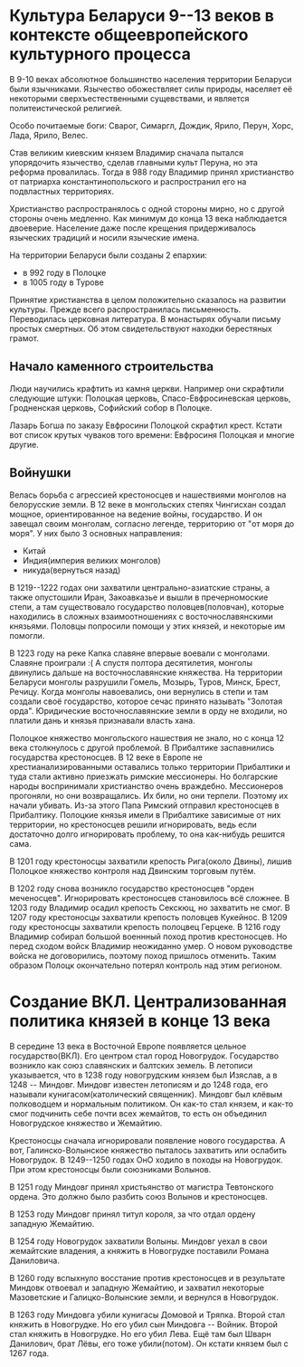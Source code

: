 # Культура Беларуси 9--13 веков в контексте общеевропейского культурного процесса
В 9-10 веках абсолютное большинство населения территории Беларуси были
язычниками. Язычество обожествляет силы природы, населяет её некоторыми
сверхъестественными сущевствами, и является политеистической религией.

Особо почитаемые боги:
Сварог, Симаргл, Дождик, Ярило, Перун, Хорс, Лада, Ярило, Велес.

Став великим киевским князем Владимир сначала пытался упорядочить
язычество, сделав главными культ Перуна, но эта реформа провалилась.
Тогда в 988 году Владимир принял христианство от патриарха
константинопольского и распространил его на подвластных территориях.

Христианство распространялось с одной стороны мирно, но с другой стороны
очень медленно. Как минимум до конца 13 века наблюдается двоеверие.
Население даже после крещения придерживалось языческих традиций и носили
языческие имена.

На территории Беларуси были созданы 2 епархии:
  * в 992 году в Полоцке
  * в 1005 году в Турове

Принятие христианства в целом положительно сказалось на развитии
культуры. Прежде всего распространилась письменность.
Переводилась церковная литература. В монастырях обучали письму простых
смертных. Об этом свидетельствуют находки берестяных грамот.

## Начало каменного строительства
Люди научились крафтить из камня церкви.
Например они скрафтили следующие штуки: Полоцкая церковь,
Спасо-Евфросиневская церковь, Гродненская церковь, Софийский собор в
Полоцке.

Лазарь Богша по заказу Евфросини Полоцкой скрафтил крест.
Кстати вот список крутых чуваков того времени: Евфросиня Полоцкая и многие другие.

## Войнушки
Велась борьба с агрессией крестоносцев и нашествиями монголов на
белорусские земли. В 12 веке в монгольских степях Чингисхан создал
мощное, ориентированное на ведение войны, государство.
И он завещал своим монголам, согласно легенде,
территорию от "от моря до моря".
У них было 3 основных направления:
  * Китай
  * Индия(империя великих монголов)
  * никуда(вернуться назад)

В 1219--1222 годах они захватили центрально-азиатские страны, а также
опустошили Иран, Закоавказье и вышли в пречерномоские степи, а там
существовало государство половцев(половчан), которые находились в
сложных взаимоотношениях с восточнославянскими князьями.
Половцы попросили помощи у этих князей, и некоторые им помогли.

В 1223 году на реке Капка славяне впервые воевали с монголами.
Славяне проиграли :(
А спустя полтора десятилетия, монголы двинулись дальше на
восточнославянские княжества. На территории Беларуси монголы разрушили
Гомель, Мозырь, Туров, Минск, Брест, Речицу. Когда монголы навоевались,
они вернулись в степи и там создали своё государство, которое сечас
принято называть "Золотая орда". Юридические восточнославянские земли в
орду не входили, но платили дань и князья признавали власть хана.

Полоцкое княжество монгольского нашествия не знало, но с конца 12 века
столкнулось с другой проблемой. В Прибалтике заспавнились государства
крестоносцев. В 12 веке в Европе не хрестианализированными оставались
только территории Прибалтики и туда стали активно приезжать римские
мессионеры. Но болгарские народы воспринимали христианство очень
враждебно. Мессионеров прогоняли, но они возвращались.
Их били, но они терпели. Поэтому их начали убивать.
Из-за этого Папа Римский отправил крестоносцев в Прибалтику.
Полоцкие князья имели в Прибалтике зависимые от них территории, но
крестоносцев решили игнорировать, ведь если достаточно долго
игнорировать проблему, то она как-нибудь решится сама.

В 1201 году крестоносцы захватили крепость Рига(около Двины), лишив
Полоцкое княжество контроля над Двинским торговым путём.

В 1202 году снова возникло государство крестоносцев "орден меченосцев".
Игнорировать крестоносцев становилось всё сложнее.
В 1203 году Владимир осадил крепость Секскюц, но захватить не смог.
В 1207 году крестоносцы захватили крепость половцев Кукейнос.
В 1209 году крестоносцы захватили крепость полоцвец Герцеке.
В 1216 году Владимир собирал большой военнный поход против крестоносцев.
Но перед сходом войск Владимир неожиданно умер. О новом руководстве
войска не договорились, поэтому поход пришлось отменить.
Таким образом Полоцк окончательно потерял контроль над этим регионом.

# Создание ВКЛ. Централизованная политика князей в конце 13 века
В середине 13 века в Восточной Европе появляется цельное
государство(ВКЛ). Его центром стал город Новогрудок.
Государство возникло как союз славянских и балтских земель.
В летописи указывается, что в 1238 году новогрудским князем был Изяслав,
а в 1248 -- Миндовг. Миндовг известен летописям и до 1248 года, его
называли кунигасом(католический священник). Миндовг был клёвым
полководцем и нормальным политиком. Он как-то стал князем, и как-то смог
подчинить себе почти всех жемайтов, то есть он объединил Новогрудское
княжество и Жемайтию.

Крестоносцы сначала игнорировали появление нового государства.
А вот, Галинско-Волынское княжество пыталось захватить или ослабить
Новогрудок. В 1249--1250 годах ОнО ходило в походы на Новогрудок.
При этом крестоносцы были союзниками Волынов.

В 1251 году Миндовг принял христьянство от магистра Тевтонского ордена.
Это должно было разбить союз Волынов и крестоносцев.

В 1253 году Миндовг принял титул короля, за что отдал ордену западную
Жемайтию.

В 1254 году Новогрудок захватили Волыны. Миндовг уехал в свои жемайтские
владения, а княжить в Новогрудке поставили Романа Даниловича.

В 1260 году вспыхнуло восстание против крестоносцев и в результате
Миндовк отвоевал и западную Жемайтию, и захватил некоторые Мазоветские и
Галицко-Волынские земли, и вернулся в Новогрудок.

В 1263 году Миндовга убили кунигасы Домовой и Тряпка.
Второй стал княжить в Новогрудке. Но его убил сын Миндовга -- Войник.
Второй стал княжить в Новогрудке. Но его убил Лева.
Ещё там был Шварн Данилович, брат Лёвы, его тоже убили(потом).
Он кстати князем был с 1267 года.
